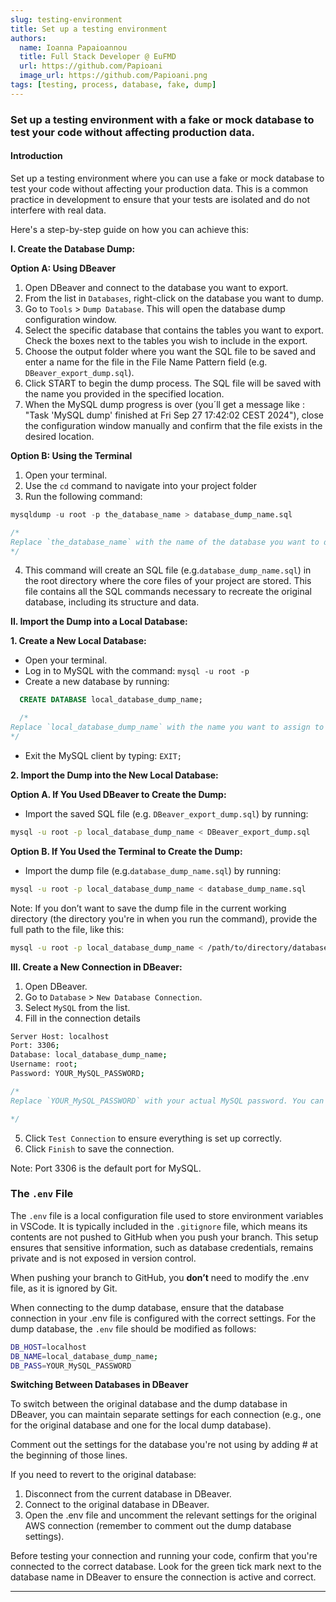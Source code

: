 ```yaml
---
slug: testing-environment
title: Set up a testing environment
authors:
  name: Ioanna Papaioannou
  title: Full Stack Developer @ EuFMD
  url: https://github.com/Papioani
  image_url: https://github.com/Papioani.png
tags: [testing, process, database, fake, dump]
---
```


### Set up a testing environment with a fake or mock database to test your code without affecting production data.

#### Introduction

Set up a testing environment where you can use a fake or mock database to test your code without affecting your production data. This is a common practice in development to ensure that your tests are isolated and do not interfere with real data.

Here's a step-by-step guide on how you can achieve this:

**I. Create the Database Dump:**

**Option A: Using DBeaver**

1.  Open DBeaver and connect to the database you want to export.
2.  From the list in `Databases`, right-click on the database you want to dump.
3.  Go to `Tools` > `Dump Database`. This will open the database dump configuration window.
4.  Select the specific database that contains the tables you want to export. Check the boxes next to the tables you wish to include in the export.
5.  Choose the output folder where you want the SQL file to be saved and enter a name for the file in the File Name Pattern field (e.g. `DBeaver_export_dump.sql`).
6.  Click START to begin the dump process. The SQL file will be saved with the name you provided in the specified location.
7.  When the MySQL dump progress is over (you´ll get a message like : "Task 'MySQL dump' finished at Fri Sep 27 17:42:02 CEST 2024"), close the configuration window manually and confirm that the file exists in the desired location.

**Option B: Using the Terminal**

1.  Open your terminal.
2.  Use the `cd` command to navigate into your project folder
3.  Run the following command:

```sql
mysqldump -u root -p the_database_name > database_dump_name.sql

/*
Replace `the_database_name` with the name of the database you want to dump, and `database_dump_name` with the desired name for your dump file.
*/
```

4.  This command will create an SQL file (e.g.`database_dump_name.sql`) in the root directory where the core files of your project are stored. This file contains all the SQL commands necessary to recreate the original database, including its structure and data.

**II. Import the Dump into a Local Database:**

**1. Create a New Local Database:**

- Open your terminal.
- Log in to MySQL with the command: `mysql -u root -p`
- Create a new database by running:

```sql
  CREATE DATABASE local_database_dump_name;

  /*
Replace `local_database_dump_name` with the name you want to assign to the new database. This name will appear in your MySQL databases, and you can choose any name you prefer.
*/
```

- Exit the MySQL client by typing: `EXIT;`

**2. Import the Dump into the New Local Database:**

**Option A. If You Used DBeaver to Create the Dump:**

- Import the saved SQL file (e.g. `DBeaver_export_dump.sql`) by running:

```bash
mysql -u root -p local_database_dump_name < DBeaver_export_dump.sql
```

**Option B. If You Used the Terminal to Create the Dump:**

- Import the dump file (e.g.`database_dump_name.sql`) by running:

```bash
mysql -u root -p local_database_dump_name < database_dump_name.sql
```

Note: If you don’t want to save the dump file in the current working directory (the directory you're in when you run the command), provide the full path to the file, like this:

```bash
mysql -u root -p local_database_dump_name < /path/to/directory/database_dump_name.sql

```

**III. Create a New Connection in DBeaver:**

1.  Open DBeaver.
2.  Go to `Database` > `New Database Connection`.
3.  Select `MySQL` from the list.
4.  Fill in the connection details

```bash
Server Host: localhost
Port: 3306;
Database: local_database_dump_name;
Username: root;
Password: YOUR_MySQL_PASSWORD;
```

```js
/*
Replace `YOUR_MySQL_PASSWORD` with your actual MySQL password. You can choose whether to save your password for future connections.

*/
```

5. Click `Test Connection` to ensure everything is set up correctly.
6. Click `Finish` to save the connection.

Note: Port 3306 is the default port for MySQL.

### **The `.env` File**

The `.env` file is a local configuration file used to store environment variables in VSCode. It is typically included in the `.gitignore` file, which means its contents are not pushed to GitHub when you push your branch. This setup ensures that sensitive information, such as database credentials, remains private and is not exposed in version control.

When pushing your branch to GitHub, you **don’t** need to modify the .env file, as it is ignored by Git.

When connecting to the dump database, ensure that the database connection in your .env file is configured with the correct settings. For the dump database, the `.env` file should be modified as follows:

```bash
DB_HOST=localhost
DB_NAME=local_database_dump_name;
DB_PASS=YOUR_MySQL_PASSWORD
```

**Switching Between Databases in DBeaver**

To switch between the original database and the dump database in DBeaver, you can maintain separate settings for each connection (e.g., one for the original database and one for the local dump database).

Comment out the settings for the database you're not using by adding # at the beginning of those lines.

If you need to revert to the original database:

1. Disconnect from the current database in DBeaver.
2. Connect to the original database in DBeaver.
3. Open the .env file and uncomment the relevant settings for the original AWS connection (remember to comment out the dump database settings).

Before testing your connection and running your code, confirm that you're connected to the correct database. Look for the green tick mark next to the database name in DBeaver to ensure the connection is active and correct.

---
